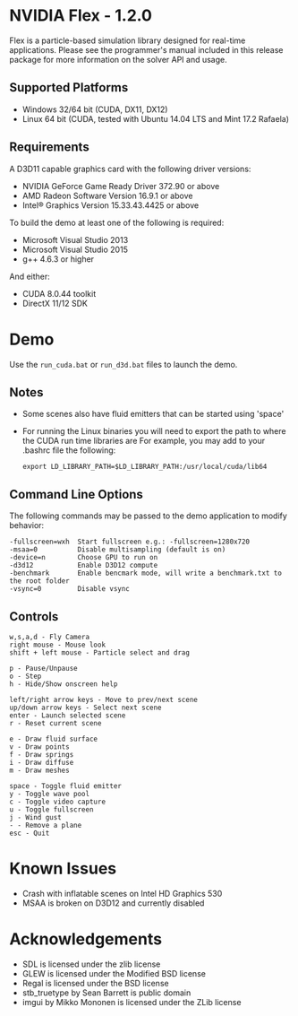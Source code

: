 NVIDIA Flex - 1.2.0
===================

Flex is a particle-based simulation library designed for real-time applications.
Please see the programmer's manual included in this release package for more information on
the solver API and usage.

Supported Platforms
-------------------

* Windows 32/64 bit (CUDA, DX11, DX12)
* Linux 64 bit (CUDA, tested with Ubuntu 14.04 LTS and Mint 17.2 Rafaela)

Requirements
------------

A D3D11 capable graphics card with the following driver versions:

* NVIDIA GeForce Game Ready Driver 372.90 or above
* AMD Radeon Software Version 16.9.1 or above
* Intel® Graphics Version 15.33.43.4425 or above

To build the demo at least one of the following is required:

* Microsoft Visual Studio 2013
* Microsoft Visual Studio 2015
* g++ 4.6.3 or higher

And either: 

* CUDA 8.0.44 toolkit
* DirectX 11/12 SDK

Demo 
====

Use the `run_cuda.bat` or `run_d3d.bat` files to launch the demo.

Notes 
-----

* Some scenes also have fluid emitters that can be started using 'space'
* For running the Linux binaries you will need to export the path to where the CUDA run time libraries are
  For example, you may add to your .bashrc file the following:
       
      export LD_LIBRARY_PATH=$LD_LIBRARY_PATH:/usr/local/cuda/lib64


Command Line Options
--------------------

The following commands may be passed to the demo application to modify behavior:

    -fullscreen=wxh  Start fullscreen e.g.: -fullscreen=1280x720
    -msaa=0          Disable multisampling (default is on)
    -device=n        Choose GPU to run on
    -d3d12           Enable D3D12 compute
    -benchmark       Enable bencmark mode, will write a benchmark.txt to the root folder
    -vsync=0         Disable vsync

Controls
--------

    w,s,a,d - Fly Camera
    right mouse - Mouse look
    shift + left mouse - Particle select and drag

    p - Pause/Unpause
    o - Step
    h - Hide/Show onscreen help
    
    left/right arrow keys - Move to prev/next scene
    up/down arrow keys - Select next scene
    enter - Launch selected scene
    r - Reset current scene
    
    e - Draw fluid surface
    v - Draw points
    f - Draw springs
    i - Draw diffuse
    m - Draw meshes
    
    space - Toggle fluid emitter
    y - Toggle wave pool
    c - Toggle video capture
    u - Toggle fullscreen
    j - Wind gust
    - - Remove a plane
    esc - Quit

Known Issues
============

* Crash with inflatable scenes on Intel HD Graphics 530
* MSAA is broken on D3D12 and currently disabled

Acknowledgements
================

* SDL is licensed under the zlib license
* GLEW is licensed under the Modified BSD license
* Regal is licensed under the BSD license
* stb_truetype by Sean Barrett is public domain
* imgui by Mikko Mononen is licensed under the ZLib license

